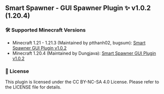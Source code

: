 ## Smart Spawner - GUI Spawner Plugin ✨ v1.0.2 (1.20.4)
### 🛠️ Supported Minecraft Versions
- Minecraft 1.21 - 1.21.3 (Maintained by ptthanh02, bugsum): [Smart Spawner GUI Plugin v1.0.2](https://github.com/ptthanh02/Smart-Spawner-Plugin)
- Minecraft 1.20.4 (Maintained by Dungjava): [Smart Spawner GUI Plugin v1.0.2](https://github.com/mclunarsmp/Smart-Spawner-Plugin)
### 📜 License
This plugin is licensed under the CC BY-NC-SA 4.0 License. Please refer to the LICENSE file for details.